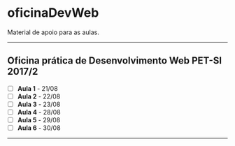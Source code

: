 # oficinaDevWeb

Material de apoio para as aulas. 

-----------------------------------------------------------------

## Oficina prática de Desenvolvimento Web PET-SI 2017/2

- [ ] **Aula 1** - 21/08
- [ ] **Aula 2** - 22/08
- [ ] **Aula 3** - 23/08
- [ ] **Aula 4** - 28/08
- [ ] **Aula 5** - 29/08
- [ ] **Aula 6** - 30/08

-----------------------------------------------------------------




